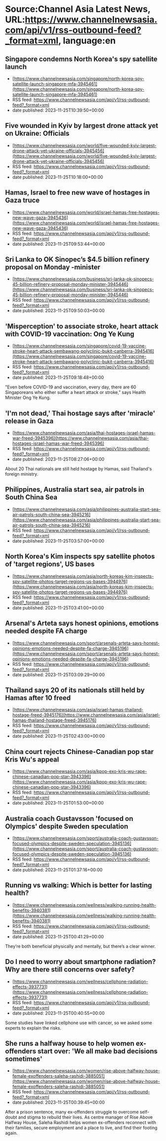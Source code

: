 # Source:Channel Asia Latest News, URL:https://www.channelnewsasia.com/api/v1/rss-outbound-feed?_format=xml, language:en

## Singapore condemns North Korea's spy satellite launch
 - [https://www.channelnewsasia.com/singapore/north-korea-spy-satellite-launch-singapore-mfa-3945461](https://www.channelnewsasia.com/singapore/north-korea-spy-satellite-launch-singapore-mfa-3945461)
 - RSS feed: https://www.channelnewsasia.com/api/v1/rss-outbound-feed?_format=xml
 - date published: 2023-11-25T10:39:50+00:00



## Five wounded in Kyiv by largest drone attack yet on Ukraine: Officials
 - [https://www.channelnewsasia.com/world/five-wounded-kyiv-largest-drone-attack-yet-ukraine-officials-3945456](https://www.channelnewsasia.com/world/five-wounded-kyiv-largest-drone-attack-yet-ukraine-officials-3945456)
 - RSS feed: https://www.channelnewsasia.com/api/v1/rss-outbound-feed?_format=xml
 - date published: 2023-11-25T10:18:00+00:00



## Hamas, Israel to free new wave of hostages in Gaza truce
 - [https://www.channelnewsasia.com/world/israel-hamas-free-hostages-new-wave-gaza-3945436](https://www.channelnewsasia.com/world/israel-hamas-free-hostages-new-wave-gaza-3945436)
 - RSS feed: https://www.channelnewsasia.com/api/v1/rss-outbound-feed?_format=xml
 - date published: 2023-11-25T09:53:44+00:00



## Sri Lanka to OK Sinopec’s $4.5 billion refinery proposal on Monday -minister
 - [https://www.channelnewsasia.com/business/sri-lanka-ok-sinopecs-45-billion-refinery-proposal-monday-minister-3945446](https://www.channelnewsasia.com/business/sri-lanka-ok-sinopecs-45-billion-refinery-proposal-monday-minister-3945446)
 - RSS feed: https://www.channelnewsasia.com/api/v1/rss-outbound-feed?_format=xml
 - date published: 2023-11-25T09:50:03+00:00



## 'Misperception' to associate stroke, heart attack with COVID-19 vaccination: Ong Ye Kung
 - [https://www.channelnewsasia.com/singapore/covid-19-vaccine-stroke-heart-attack-sembawang-polyclinic-bukit-canberra-3945416](https://www.channelnewsasia.com/singapore/covid-19-vaccine-stroke-heart-attack-sembawang-polyclinic-bukit-canberra-3945416)
 - RSS feed: https://www.channelnewsasia.com/api/v1/rss-outbound-feed?_format=xml
 - date published: 2023-11-25T09:18:48+00:00

"Even before COVID-19 and vaccination, every day, there are 60 Singaporeans who either suffer a heart attack or stroke," says Health Minister Ong Ye Kung.

## 'I'm not dead,' Thai hostage says after 'miracle' release in Gaza
 - [https://www.channelnewsasia.com/asia/thai-hostages-israel-hamas-war-freed-3945396](https://www.channelnewsasia.com/asia/thai-hostages-israel-hamas-war-freed-3945396)
 - RSS feed: https://www.channelnewsasia.com/api/v1/rss-outbound-feed?_format=xml
 - date published: 2023-11-25T08:27:06+00:00

About 20 Thai nationals are still held hostage by Hamas, said Thailand's foreign ministry.

## Philippines, Australia start sea, air patrols in South China Sea
 - [https://www.channelnewsasia.com/asia/philippines-australia-start-sea-air-patrols-south-china-sea-3945216](https://www.channelnewsasia.com/asia/philippines-australia-start-sea-air-patrols-south-china-sea-3945216)
 - RSS feed: https://www.channelnewsasia.com/api/v1/rss-outbound-feed?_format=xml
 - date published: 2023-11-25T03:57:00+00:00



## North Korea's Kim inspects spy satellite photos of 'target regions', US bases
 - [https://www.channelnewsasia.com/asia/north-koreas-kim-inspects-spy-satellite-photos-target-regions-us-bases-3944976](https://www.channelnewsasia.com/asia/north-koreas-kim-inspects-spy-satellite-photos-target-regions-us-bases-3944976)
 - RSS feed: https://www.channelnewsasia.com/api/v1/rss-outbound-feed?_format=xml
 - date published: 2023-11-25T03:41:00+00:00



## Arsenal's Arteta says honest opinions, emotions needed despite FA charge
 - [https://www.channelnewsasia.com/sport/arsenals-arteta-says-honest-opinions-emotions-needed-despite-fa-charge-3945196](https://www.channelnewsasia.com/sport/arsenals-arteta-says-honest-opinions-emotions-needed-despite-fa-charge-3945196)
 - RSS feed: https://www.channelnewsasia.com/api/v1/rss-outbound-feed?_format=xml
 - date published: 2023-11-25T03:09:29+00:00



## Thailand says 20 of its nationals still held by Hamas after 10 freed
 - [https://www.channelnewsasia.com/asia/israel-hamas-thailand-hostage-freed-3945176](https://www.channelnewsasia.com/asia/israel-hamas-thailand-hostage-freed-3945176)
 - RSS feed: https://www.channelnewsasia.com/api/v1/rss-outbound-feed?_format=xml
 - date published: 2023-11-25T02:43:00+00:00



## China court rejects Chinese-Canadian pop star Kris Wu's appeal
 - [https://www.channelnewsasia.com/asia/kpop-exo-kris-wu-rape-chinese-canadian-pop-star-3943396](https://www.channelnewsasia.com/asia/kpop-exo-kris-wu-rape-chinese-canadian-pop-star-3943396)
 - RSS feed: https://www.channelnewsasia.com/api/v1/rss-outbound-feed?_format=xml
 - date published: 2023-11-25T01:53:00+00:00



## Australia coach Gustavsson 'focused on Olympics' despite Sweden speculation
 - [https://www.channelnewsasia.com/sport/australia-coach-gustavsson-focused-olympics-despite-sweden-speculation-3945136](https://www.channelnewsasia.com/sport/australia-coach-gustavsson-focused-olympics-despite-sweden-speculation-3945136)
 - RSS feed: https://www.channelnewsasia.com/api/v1/rss-outbound-feed?_format=xml
 - date published: 2023-11-25T01:37:16+00:00



## Running vs walking: Which is better for lasting health?
 - [https://www.channelnewsasia.com/wellness/walking-running-health-benefits-3940381](https://www.channelnewsasia.com/wellness/walking-running-health-benefits-3940381)
 - RSS feed: https://www.channelnewsasia.com/api/v1/rss-outbound-feed?_format=xml
 - date published: 2023-11-25T00:41:29+00:00

They’re both beneficial physically and mentally, but there’s a clear winner.

## Do I need to worry about smartphone radiation? Why are there still concerns over safety?
 - [https://www.channelnewsasia.com/wellness/cellphone-radiation-effects-3937731](https://www.channelnewsasia.com/wellness/cellphone-radiation-effects-3937731)
 - RSS feed: https://www.channelnewsasia.com/api/v1/rss-outbound-feed?_format=xml
 - date published: 2023-11-25T00:40:55+00:00

Some studies have linked cellphone use with cancer, so we asked some experts to explain the risks.

## She runs a halfway house to help women ex-offenders start over: 'We all make bad decisions sometimes'
 - [https://www.channelnewsasia.com/women/rise-above-halfway-house-female-exoffenders-saleha-rashidi-3885051](https://www.channelnewsasia.com/women/rise-above-halfway-house-female-exoffenders-saleha-rashidi-3885051)
 - RSS feed: https://www.channelnewsasia.com/api/v1/rss-outbound-feed?_format=xml
 - date published: 2023-11-25T00:39:45+00:00

After a prison sentence, many ex-offenders struggle to overcome self-doubt and stigma to rebuild their lives. As centre manager of Rise Above Halfway House, Saleha Rashidi helps women ex-offenders reconnect with their families, secure employment and a place to live, and find their footing again.

